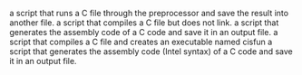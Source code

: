 a script that runs a C file through the preprocessor and save the result into another file.
 a script that compiles a C file but does not link.
 a script that generates the assembly code of a C code and save it in an output file.
a script that compiles a C file and creates an executable named cisfun
 a script that generates the assembly code (Intel syntax) of a C code and save it in an output file.

